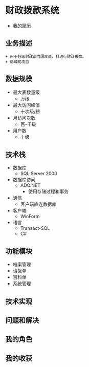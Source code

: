 # 财政拨款系统
+ [我的简历](../README.md)
## 业务描述
    + 用于各级财政部门国库处、科进行财政拨款。
    + 局域网项目
## 数据规模
+ 最大表数量级
    + 万级
+ 最大访问峰值
    + 十次级/秒
+ 月访问次数
    + 百-千级
+ 用户数
    + 十级
## 技术栈
+ 数据库
    + SQL Server 2000
+ 数据库访问
    + ADO.NET
        + 使用存储过程和事务
+ 通信
    + 客户端直连数据库
+ 客户端
    + WinForm
+ 语言
    + Transact-SQL
    + C#
## 功能模块
+ 档案管理
+ 请拨单
+ 百科单
+ 系统管理
## 技术实现
## 问题和解决
## 我的角色
## 我的收获
 